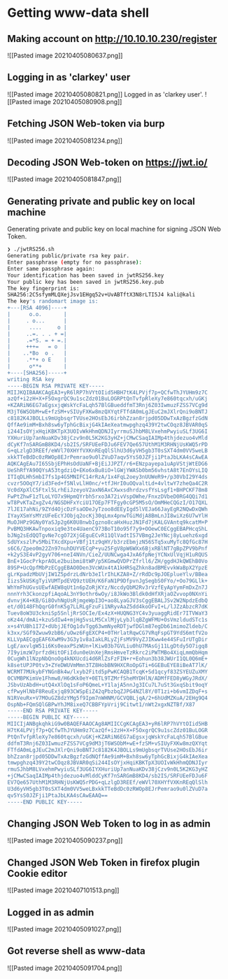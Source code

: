# Getting www-data shell
## Making account on http://10.10.10.230/register
![[Pasted image 20210405080637.png]]
## Logging in as 'clarkey' user
![[Pasted image 20210405080821.png]]
Logged in as 'clarkey user'.
![[Pasted image 20210405080908.png]]
## Fetching JSON Web-token via burp
![[Pasted image 20210405081234.png]]
## Decoding JSON Web-token on https://jwt.io/
![[Pasted image 20210405081847.png]]
## Generating private and public key on local machine 
Generating private and public key on local machine for signing JSON Web Token.
```bash
❯ ./jwtRS256.sh
Generating public/private rsa key pair.
Enter passphrase (empty for no passphrase):
Enter same passphrase again:
Your identification has been saved in jwtRS256.key
Your public key has been saved in jwtRS256.key.pub
The key fingerprint is:
SHA256:2C5sfymMLQXejJsv1EHgq52v+UvABTftX3N8rLTI5J4 kali@kali
The key's randomart image is:
+---[RSA 4096]----+
|      o.o.       |
|     . o...      |
|      ....     o |
|     ..=. . . + =|
|     .=*S. = + =.|
|     +++=   = o  |
|    ..*Bo  o .   |
|     .**+ o E    |
|      o**+       |
+----[SHA256]-----+
writing RSA key
-----BEGIN RSA PRIVATE KEY-----
MIIJKQIBAAKCAgEA3+yR6lRP7hVYtOIid5HBH7tK4LPVjf7p+QCfwThJYUHm9z7C
azQf+i2zH+X+F5OxgrQC9u1scZdz01BuLOGRPtQnTvfpRleXy7e860tqcxh/uGKj
+KZARiN6EG7aEgsxjqWskYcFaLqh57BlGBueddfmT3Rnj6Z03IwmuzFZSS7VCg9d
M3jT6WSObM+wE+fzSM+vSIUyFXKw8mzQXYqtFTfdA0mLgJEuC2mJXlrQni9oBNTJ
c8182K4JBOLLs9mUgbsqrTVUse2HOsEbJ6irbhZzan8rjpd05DDwTxAzBgzfzGdN
QffAe9imM+Bxh8sw6yTphGcBixjG4kIAeXeatmwpghzq439Y2twCOqz8JBVAR0qS
i244IsOYjxHqiKBKTpX3UOIvWkHhmQDNJIyrrmuSJhbM8LVxehmPwyiuSLf3UG6I
YXHuriUp7anNuaKDv38jCzv9n0L5K2KG3yHZ+jCMwCSaqIAIMp4thjdezuo4vMld
dCyKf7nSARGmB8KD4/sb2IS/SRFUEeFDJu6FEV7Qe657UthM1M3RHNjUsKWQ5rPD
G+qLzlgD3REEf/eWVl70XHYfVXKnREqQlSlhU3d6yVH5gb3T0sSXT4dm0VV5weLB
xkkTTeBdDc0zRWOp8EJrPemrao9u0lZVuD7aqv5YsS0JZFji1PtaJbLKA4sCAwEA
AQKCAgEAu7I65SbjEPhHsOdUaNF+BjEiJJPZT/r6+ENzpayepa1uApVStjWtEDG6
UeShRfYA90QYsA53tgdziQ+EKo6xBu8iO+lGWjYWASb0bm56vhstA8t7EnOYsLIQ
ITIqDLHhSmbI7fs1p4G5MNIFC14rRzA/1x4FqL2oey3nUUWeR9+/p30VbI29Y4ds
cvzr5OOqY7/id3Fed+f5NlvLlH0nc/+tfJHrI0uOQvaltLd+4vltwY7zheQa4C2R
Vc0dXpXlC5Ftxl5LrhEiJzeyoV2axN6AxCXwxsdhrdzvsfYsLsgf1+BHPCKF78m8
FwPtZhwF1zTLoLYO7x9HpmQYrbh5rxo3A72ivVspOWhe/FnxzDVbeD0RG4QQi7d1
wT8PvKTaZxgZv4/NGSDHFxYciU17OEp7FTFgy0cGP5M5sO/OmMHeCQGzI/O17QXL
7lJE17ahNi/9ZYd4OjcDzFsaODeJyTzoo8dEEyIgd5lVEJa66JayEgR2NQwDxQWh
IYayXSmYsMYzUFeEcYJObjq2ocKj30qLmx4pnwTGiMdjA8BmLnJI8wiXz6U7wYlH
MuOJHPz9GNy0YaSJp2g6K0U8nwbIgzno8caHxHuzJN1Fd7jKALGVAntq9kcatM+P
PvBMQ3HKAwTnpoxiq9e3te4UaenC973BoT10o95f7y9+OOewC0ECggEBAPHcqShL
bJNg2sEdQQTgvNe7cgO72XjGEguECvR11QlVadtIS7VBmg2JeYNcj8yLuehz6xgd
SdUYxszlPv5MbiTXcdXpu+VBfj1tz9qHY/b3rzEbmjzN56STq5xuMyTc8QfGc87H
s6C6/Zpeo0m22Zn97nuhDUYVECqP+yu25FgV8pW6WXx6BjxRBlNT7gBpZPV9bPnf
+k2yS3E4vP2gyV706+neI4NVn/CieZ/UUNCwga4JxA6fpNejYCNxUlVqjH1uRQUS
BnE+1GocPrkprAOLe2buibmi8tWP/p5KGmwQVDPrZfrll6/ZH/ggdHJkQWEhB0Vo
89SP+UcQpfMbPzECggEBAO0Den3VcWUx4tA1kHRSqZhkn8adBMEvvkWaBpX2YpzE
gLrKpadzMbUVjIW1Z5pdrzLdNrb3eIlrIhLKZA8+Z/rRdDc9pJOEplueYlv/BBea
Iizs5kUSKgTyiVUMTpdEVQ9ztUEH/K6FaN1P9DfpvnJgSegbS0FYo/+Oo79GLlk+
WhYmFhUGvsUEwfAEW8qUt1n6pZoRjKYz/NccdyQbM2Rv3rVzfEyApYymFmDxZn7J
nnnYrh3CkonzpfiAqoAL3nY9othr6wOy/i8JkWo3Bldk0dHfXRjaOZvvop0NXnYi
dvnvjK4+KB/Gi8OvhNgUsRjmgeWpI3O+ao8LyaGJV3sCggEBALJSv2W2NpdzEdbQ
et/d0148FhQqrG0fnK5g7LLRLgFzuFi1NRyvAaZ5dd4koOFvI+L/lJZzAbzcR7dK
Tuev8oW3U3ckniSp5SnljRrSOCIe/Ex4zX+HUQNG3YC4v3yuaggRidEr7ITVWaY3
oKz44/dmAi+kzuSdIw4+mjHg5vsLM5CxlMjyLybJlqBZgWFMU+OsVmzldudSTc1s
x+s4YUBh1I7Z+dUbjJEfOg1dvTgg63wmNyeRDTjwfDGlm87egDb61mimoZldeb/C
k3xx/SGf9Zwuw9zbB6/uOwz6FgEXCP4+0THrlatRqwCG7VRqFspGT9YdS6mtfV2o
KLLVpAECggEAF6XwM9v3G3y1v8aIakLRLyZjFsMV9VyZJIKww4e44SFuIrUTgDir
LgE/axvlgW51i6Ks0eaxPSzWUn+lKiw03b7GVLiu0hU7MAsGj11LgDtdy5O7igq8
7I9yimzW7prfzdHitOFiIdun0eUnXejRmsHmveTzRkrc2iPWTMBo4XiqLmmQbHqm
0CugWh1lNzpNbQnoOg4kNXUcdi4d6RlZsFzFIN+r+Eohun3b38JWUrI1QL0Q6mE+
k8setUPJP0tv3+ZYeDWUVmMmn3TZ8HobBN9HXCRoOpGTi+6GEBuEYE8iBeAT7lK/
WCRMT7MUkybFYNGnBk4w/lxyb2Fitd5pPwKCAQB1TcqK+Sd1qcyf83ZSYEUZuXMY
0CVMBPKimVe1Fhmw8/H6dKk0eY+0ETL9TZMrfSheMYDHlN/ADMfFED8yWGyJRdX/
JSbvUzAbdH+utQ4xXlOq1sFoP6QmeL+Y1lajA5nnJg3ICu7L7uSt3GxqSbit9oqY
cfPwyHlNbF8ReuExjq893CWSpEiZ42qPbzbqZJPG4NZl8Y/0T1zi+b6vmIZDqF+s
N1RVeuRx+V7MOuGZ8dzYMg5f9Ipm7nWHNM/GCVQBLjqA/2+6hUdMZKuA/2EHg9Q4
OspNb+FQmSQlGBPwYhJM8ixeQ7CBBFYpVrij9Citwt1/nWt2xgxNZTBf/X87
-----END RSA PRIVATE KEY-----
-----BEGIN PUBLIC KEY-----
MIICIjANBgkqhkiG9w0BAQEFAAOCAg8AMIICCgKCAgEA3+yR6lRP7hVYtOIid5HB
H7tK4LPVjf7p+QCfwThJYUHm9z7CazQf+i2zH+X+F5OxgrQC9u1scZdz01BuLOGR
PtQnTvfpRleXy7e860tqcxh/uGKj+KZARiN6EG7aEgsxjqWskYcFaLqh57BlGBue
ddfmT3Rnj6Z03IwmuzFZSS7VCg9dM3jT6WSObM+wE+fzSM+vSIUyFXKw8mzQXYqt
FTfdA0mLgJEuC2mJXlrQni9oBNTJc8182K4JBOLLs9mUgbsqrTVUse2HOsEbJ6ir
bhZzan8rjpd05DDwTxAzBgzfzGdNQffAe9imM+Bxh8sw6yTphGcBixjG4kIAeXea
tmwpghzq439Y2twCOqz8JBVAR0qSi244IsOYjxHqiKBKTpX3UOIvWkHhmQDNJIyr
rmuSJhbM8LVxehmPwyiuSLf3UG6IYXHuriUp7anNuaKDv38jCzv9n0L5K2KG3yHZ
+jCMwCSaqIAIMp4thjdezuo4vMlddCyKf7nSARGmB8KD4/sb2IS/SRFUEeFDJu6F
EV7Qe657UthM1M3RHNjUsKWQ5rPDG+qLzlgD3REEf/eWVl70XHYfVXKnREqQlSlh
U3d6yVH5gb3T0sSXT4dm0VV5weLBxkkTTeBdDc0zRWOp8EJrPemrao9u0lZVuD7a
qv5YsS0JZFji1PtaJbLKA4sCAwEAAQ==
-----END PUBLIC KEY-----
```

## Changing JSON Web Token to log in as admin
![[Pasted image 20210405090237.png]]
## Changed JSON Web Token in firefox plugin Cookie editor
![[Pasted image 20210407101513.png]]
## Logged in as admin
![[Pasted image 20210405091027.png]]
## Got reverse shell as www-data
![[Pasted image 20210405091704.png]]

